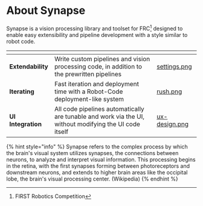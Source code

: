 # About Synapse

Synapse is a vision processing library and toolset for FRC[^1] designed to enable easy extensibility and pipeline development with a style similar to robot code.

<table data-view="cards"><thead><tr><th></th><th></th><th data-hidden data-card-cover data-type="files"></th></tr></thead><tbody><tr><td> <strong>Extendability</strong></td><td>Write custom pipelines and vision processing code, in addition to the prewritten pipelines</td><td><a href="../.gitbook/assets/settings.png">settings.png</a></td></tr><tr><td><strong>Iterating</strong></td><td>Fast iteration and deployment time with a Robot-Code deployment-like system</td><td><a href="../.gitbook/assets/rush.png">rush.png</a></td></tr><tr><td><strong>UI Integration</strong></td><td>All code pipelines automatically are tunable and work via the UI, without modifying the UI code itself</td><td><a href="../.gitbook/assets/ux-design.png">ux-design.png</a></td></tr></tbody></table>



{% hint style="info" %}
Synapse refers to the complex process by which the brain's visual system utilizes synapses, the connections between neurons, to analyze and interpret visual information. This processing begins in the retina, with the first synapses forming between photoreceptors and downstream neurons, and extends to higher brain areas like the occipital lobe, the brain's visual processing center.  (Wikipedia)
{% endhint %}

[^1]: FIRST Robotics Competition
